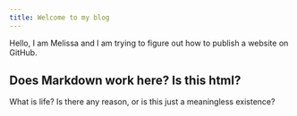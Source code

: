 ```yaml
---
title: Welcome to my blog
---
```


Hello, I am Melissa and I am trying to figure out how to publish a website on GitHub. 

## Does Markdown work here? Is this html? 
What is life? Is there any reason, or is this just a meaningless existence?
